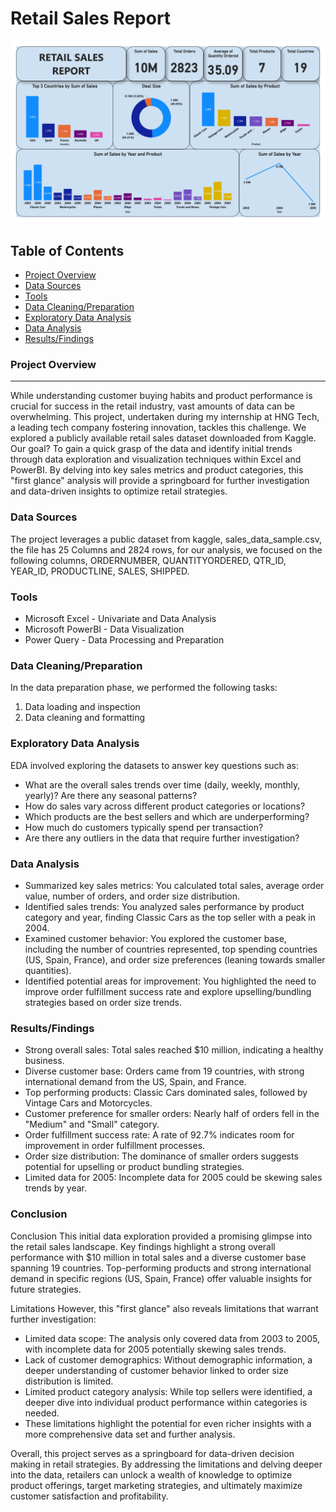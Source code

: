 # Retail Sales Report
![](HNG1_Retail_Sales_Report.jpg)

## Table of Contents
- [Project Overview](#project-overview)
- [Data Sources](#data-sources)
- [Tools](#tools)
- [Data Cleaning/Preparation](#data-cleaningpreparation)
- [Exploratory Data Analysis](#exploratory-data-analysis)
- [Data Analysis](#data-analysis)
- [Results/Findings](#resultsfindings)

### Project Overview
---
While understanding customer buying habits and product performance is crucial for success in the retail industry, vast amounts of data can be overwhelming. This project, undertaken during my internship at HNG Tech, a leading tech company fostering innovation, tackles this challenge. We explored a publicly available retail sales dataset downloaded from Kaggle. Our goal?  To gain a quick grasp of the data and identify initial trends through data exploration and visualization techniques within Excel and PowerBI.  By delving into key sales metrics and product categories, this "first glance" analysis will provide a springboard for further investigation and data-driven insights to optimize retail strategies.

### Data Sources

The project leverages a public dataset from kaggle, sales_data_sample.csv, the file has 25 Columns and 2824 rows, for our analysis, we focused on the following columns, ORDERNUMBER, QUANTITYORDERED, QTR_ID, YEAR_ID, PRODUCTLINE, SALES, SHIPPED.


### Tools
  - Microsoft Excel - Univariate and Data Analysis
  - Microsoft PowerBI - Data Visualization
  - Power Query - Data Processing and Preparation
 
### Data Cleaning/Preparation

In the data preparation phase, we performed the following tasks:
1. Data loading and inspection
2. Data cleaning and formatting

### Exploratory Data Analysis

EDA involved exploring the datasets to answer key questions such as:
- What are the overall sales trends over time (daily, weekly, monthly, yearly)? Are there any seasonal patterns?
- How do sales vary across different product categories or locations?
- Which products are the best sellers and which are underperforming?
- How much do customers typically spend per transaction?
- Are there any outliers in the data that require further investigation?

### Data Analysis
- Summarized key sales metrics: You calculated total sales, average order value, number of orders, and order size distribution.
- Identified sales trends: You analyzed sales performance by product category and year, finding Classic Cars as the top seller with a peak in 2004.
- Examined customer behavior: You explored the customer base, including the number of countries represented, top spending countries (US, Spain, France), and order size preferences (leaning towards smaller quantities).
- Identified potential areas for improvement: You highlighted the need to improve order fulfillment success rate and explore upselling/bundling strategies based on order size trends.

### Results/Findings
- Strong overall sales: Total sales reached $10 million, indicating a healthy business.
- Diverse customer base: Orders came from 19 countries, with strong international demand from the US, Spain, and France.
- Top performing products: Classic Cars dominated sales, followed by Vintage Cars and Motorcycles.
- Customer preference for smaller orders: Nearly half of orders fell in the "Medium" and "Small" category.
- Order fulfillment success rate: A rate of 92.7% indicates room for improvement in order fulfillment processes.
- Order size distribution: The dominance of smaller orders suggests potential for upselling or product bundling strategies.
- Limited data for 2005: Incomplete data for 2005 could be skewing sales trends by year.

### Conclusion
Conclusion
This initial data exploration provided a promising glimpse into the retail sales landscape. Key findings highlight a strong overall performance with $10 million in total sales and a diverse customer base spanning 19 countries. Top-performing products and strong international demand in specific regions (US, Spain, France) offer valuable insights for future strategies.

Limitations
However, this "first glance" also reveals limitations that warrant further investigation:

- Limited data scope: The analysis only covered data from 2003 to 2005, with incomplete data for 2005 potentially skewing sales trends.
- Lack of customer demographics: Without demographic information, a deeper understanding of customer behavior linked to order size distribution is limited.
- Limited product category analysis: While top sellers were identified, a deeper dive into individual product performance within categories is needed.
- These limitations highlight the potential for even richer insights with a more comprehensive data set and further analysis.

Overall, this project serves as a springboard for data-driven decision making in retail strategies. By addressing the limitations and delving deeper into the data, retailers can unlock a wealth of knowledge to optimize product offerings, target marketing strategies, and ultimately maximize customer satisfaction and profitability.
